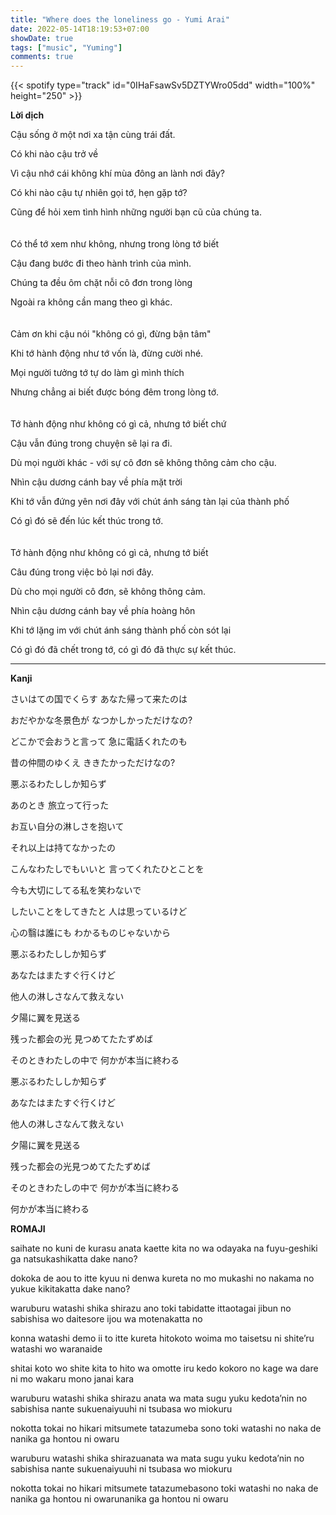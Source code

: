 ```yaml
---
title: "Where does the loneliness go - Yumi Arai"
date: 2022-05-14T18:19:53+07:00
showDate: true
tags: ["music", "Yuming"]
comments: true
---
```



{{< spotify type="track" id="0IHaFsawSv5DZTYWro05dd" width="100%" height="250" >}}

**Lời dịch**

Cậu sống ở một nơi xa tận cùng trái đất.

Có khi nào cậu trở về

Vì cậu nhớ cái không khí mùa đông an lành nơi đây?

Có khi nào cậu tự nhiên gọi tớ, hẹn gặp tớ?

Cũng để hỏi xem tình hình những người bạn cũ của chúng ta.
\
\
\
Có thể tớ xem như không, nhưng trong lòng tớ biết

Cậu đang bước đi theo hành trình của mình.

Chúng ta đều ôm chặt nỗi cô đơn trong lòng

Ngoài ra không cần mang theo gì khác.
\
\
\
Cảm ơn khi cậu nói "không có gì, đừng bận tâm"

Khi tớ hành động như tớ vốn là, đừng cười nhé.

Mọi người tưởng tớ tự do làm gì mình thích

Nhưng chẳng ai biết được bóng đêm trong lòng tớ.
\
\
\
Tớ hành động như không có gì cả, nhưng tớ biết chứ

Cậu vẫn đúng trong chuyện sẽ lại ra đi.

Dù mọi người khác - với sự cô đơn sẽ không thông cảm cho cậu.

Nhìn cậu dương cánh bay về phía mặt trời

Khi tớ vẫn đứng yên nơi đây với chút ánh sáng tàn lại của thành phố

Có gì đó sẽ đến lúc kết thúc trong tớ.
\
\
\
Tớ hành động như không có gì cả, nhưng tớ biết

Câu đúng trong việc bỏ lại nơi đây.

Dù cho mọi người cô đơn, sẽ không thông cảm.

Nhìn cậu dương cánh bay về phía hoàng hôn

Khi tớ lặng im với chút ánh sáng thành phố còn sót lại

Có gì đó đã chết trong tớ, có gì đó đã thực sự kết thúc.

---

**Kanji**

さいはての国でくらす あなた帰って来たのは

おだやかな冬景色が なつかしかっただけなの?

どこかで会おうと言って 急に電話くれたのも

昔の仲間のゆくえ ききたかっただけなの?

悪ぶるわたししか知らず

あのとき 旅立って行った

お互い自分の淋しさを抱いて

それ以上は持てなかったの

こんなわたしでもいいと 言ってくれたひとことを

今も大切にしてる私を笑わないで

したいことをしてきたと 人は思っているけど

心の翳は誰にも わかるものじゃないから

悪ぶるわたししか知らず

あなたはまたすぐ行くけど

他人の淋しさなんて救えない

夕陽に翼を見送る

残った都会の光 見つめてたたずめば

そのときわたしの中で 何かが本当に終わる

悪ぶるわたししか知らず

あなたはまたすぐ行くけど

他人の淋しさなんて救えない

夕陽に翼を見送る

残った都会の光見つめてたたずめば

そのときわたしの中で 何かが本当に終わる

何かが本当に終わる

**ROMAJI**

saihate no kuni de kurasu anata kaette kita no wa  odayaka na fuyu-geshiki ga natsukashikatta dake nano?

dokoka de aou to itte kyuu ni denwa kureta no mo  mukashi no nakama no yukue kikitakatta dake nano?

waruburu watashi shika shirazu ano toki tabidatte ittaotagai jibun no sabishisa wo daitesore ijou wa motenakatta no

konna watashi demo ii to itte kureta hitokoto woima mo taisetsu ni shite’ru watashi wo waranaide

shitai koto wo shite kita to hito wa omotte iru kedo  kokoro no kage wa dare ni mo wakaru mono janai kara

waruburu watashi shika shirazu  anata wa mata sugu yuku kedota’nin no sabishisa nante sukuenaiyuuhi ni tsubasa wo miokuru

nokotta tokai no hikari mitsumete tatazumeba sono toki watashi no naka de nanika ga hontou ni owaru

waruburu watashi shika shirazuanata wa mata sugu yuku kedota’nin no sabishisa nante sukuenaiyuuhi ni tsubasa wo miokuru

nokotta tokai no hikari mitsumete tatazumebasono toki watashi no naka de nanika ga hontou ni owarunanika ga hontou ni owaru

